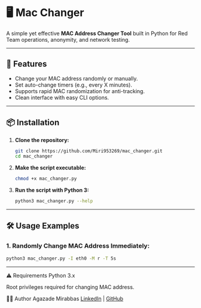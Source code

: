 # 🖥️ Mac Changer
A simple yet effective **MAC Address Changer Tool** built in Python for Red Team operations, anonymity, and network testing.

---

## 🚀 Features
- Change your MAC address randomly or manually.
- Set auto-change timers (e.g., every X minutes).
- Supports rapid MAC randomization for anti-tracking.
- Clean interface with easy CLI options.

---

## 📦 Installation
1. **Clone the repository:**
    ```bash
    git clone https://github.com/Miri953269/mac_changer.git
    cd mac_changer
    ```

2. **Make the script executable:**
    ```bash
    chmod +x mac_changer.py
    ```

3. **Run the script with Python 3:**
    ```bash
    python3 mac_changer.py --help
    ```

---

## 🛠️ Usage Examples
### 1. Randomly Change MAC Address Immediately:
```bash
python3 mac_changer.py -I eth0 -M r -T 5s
```
---

⚠️ Requirements
Python 3.x

Root privileges required for changing MAC address.


👨‍💻 Author
Agazade Mirabbas
[LinkedIn](https://linkedin.com/in/mirabbas-agazade-a96242299/) | [GitHub](https://github.com/Miri953269)

